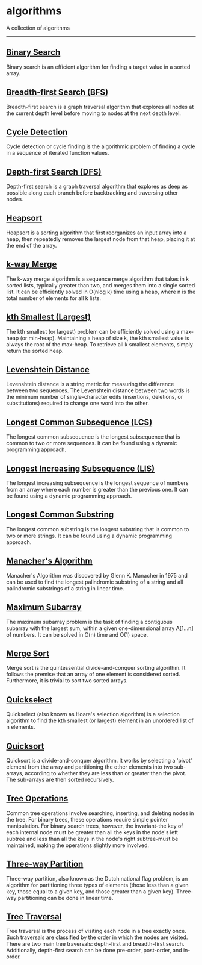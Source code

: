 # algorithms

A collection of algorithms

---

## [Binary Search](./src/binary_search.py)
Binary search is an efficient algorithm for finding a target value in a sorted array.

## [Breadth-first Search (BFS)](./src/breadth_first_search.py)
Breadth-first search is a graph traversal algorithm that explores all nodes at the current depth level before moving to nodes at the next depth level.

## [Cycle Detection](./src/cycle_detection.py)
Cycle detection or cycle finding is the algorithmic problem of finding a cycle in a sequence of iterated function values.

## [Depth-first Search (DFS)](./src/depth_first_search.py)
Depth-first search is a graph traversal algorithm that explores as deep as possible along each branch before backtracking and traversing other nodes.

## [Heapsort](./src/heapsort.py)
Heapsort is a sorting algorithm that first reorganizes an input array into a heap, then repeatedly removes the largest node from that heap, placing it at the end of the array.

## [k-way Merge](./src/k_way_merge.py)
The k-way merge algorithm is a sequence merge algorithm that takes in k sorted lists, typically greater than two, and merges them into a single sorted list. It can be efficiently solved in O(nlog k) time using a heap, where n is the total number of elements for all k lists.

## [kth Smallest (Largest)](./src/kth_smallest.py)
The kth smallest (or largest) problem can be efficiently solved using a max-heap (or min-heap). Maintaining a heap of size k, the kth smallest value is always the root of the max-heap. To retrieve all k smallest elements, simply return the sorted heap.

## [Levenshtein Distance](./src/levenshtein_distance.py)
Levenshtein distance is a string metric for measuring the difference between two sequences. The Levenshtein distance between two words is the minimum number of single-character edits (insertions, deletions, or substitutions) required to change one word into the other.

## [Longest Common Subsequence (LCS)](./src/longest_common_subsequence.py)
The longest common subsequence is the longest subsequence that is common to two or more sequences. It can be found using a dynamic programming approach.

## [Longest Increasing Subsequence (LIS)](./src/longest_increasing_subsequence.py)
The longest increasing subsequence is the longest sequence of numbers from an array where each number is greater than the previous one. It can be found using a dynamic programming approach.

## [Longest Common Substring](./src/longest_common_substring.py)
The longest common substring is the longest substring that is common to two or more strings. It can be found using a dynamic programming approach.

## [Manacher's Algorithm](./src/manachers_algorithm.py)
Manacher's Algorithm was discovered by Glenn K. Manacher in 1975 and can be used to find the longest palindromic substring of a string and all palindromic substrings of a string in linear time.

## [Maximum Subarray](./src/maximum_subarray.py)
The maximum subarray problem is the task of finding a contiguous subarray with the largest sum, within a given one-dimensional array A[1...n] of numbers. It can be solved in O(n) time and O(1) space.

## [Merge Sort](./src/merge_sort.py)
Merge sort is the quintessential divide-and-conquer sorting algorithm. It follows the premise that an array of one element is considered sorted. Furthermore, it is trivial to sort two sorted arrays.

## [Quickselect](./src/quickselect.py)
Quickselect (also known as Hoare's selection algorithm) is a selection algorithm to find the kth smallest (or largest) element in an unordered list of n elements.

## [Quicksort](./src/quicksort.py)
Quicksort is a divide-and-conquer algorithm. It works by selecting a 'pivot' element from the array and partitioning the other elements into two sub-arrays, according to whether they are less than or greater than the pivot. The sub-arrays are then sorted recursively.

## [Tree Operations](./src/tree_traversal.py)
Common tree operations involve searching, inserting, and deleting nodes in the tree. For binary trees, these operations require simple pointer manipulation. For binary search trees, however, the invariant-the key of each internal node must be greater than all the keys in the node's left subtree and less than all the keys in the node's right subtree-must be maintained, making the operations slightly more involved.

## [Three-way Partition](./src/three_way_partition.py)
Three-way partition, also known as the Dutch national flag problem, is an algorithm for partitioning three types of elements (those less than a given key, those equal to a given key, and those greater than a given key). Three-way partitioning can be done in linear time.

## [Tree Traversal](./src/tree_traversal.py)
Tree traversal is the process of visiting each node in a tree exactly once. Such traversals are classified by the order in which the nodes are visited. There are two main tree traversals: depth-first and breadth-first search. Additionally, depth-first search can be done pre-order, post-order, and in-order.

